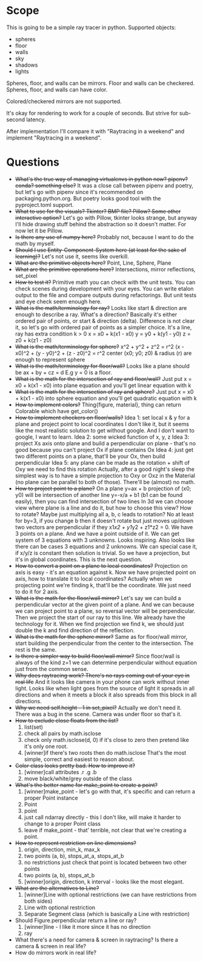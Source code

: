 Scope
=====
This is going to be a simple ray tracer in python. Supported objects:
* spheres
* floor
* walls
* sky
* shadows
* lights

Spheres, floor, and walls can be mirrors.
Floor and walls can be checkered.
Spheres, floor, and walls can have color.

Colored/checkered mirrors are not supported.

It's okay for rendering to work for a couple of seconds.
But strive for sub-second latency.

After implementation I'll compare it with "Raytracing in a weekend" and implement
"Raytracing in a weekend".


Questions
=========

* ~~What's the true way of managing virtualenvs in python now? pipenv? conda?
  something else?~~
  It was a close call between pipenv and poetry, but let's go with pipenv
  since it's recommended on packaging.python.org. But poetry looks good tool
  with the pyproject.toml support.
* ~~What to use for the visuals? Tkinter? BMP file? Pillow?
  Some other interactive option?~~
  Let's go with Pillow, tkinter looks strange, but anyway I'll hide drawing stuff
  behind the abstraction so it doesn't matter. For now let it be Pillow.
* ~~Is there any use of numpy here?~~
  Probably not, because I want to do the math by myself.
* ~~Should I use Entity-Component-System here (at least for the sake of learning)?~~
  Let's not use it, seems like overkill.
* ~~What are the primitive objects here?~~
  Point, Line, Sphere, Plane
* ~~What are the primitive operations here?~~
  Intersections, mirror reflections, set_pixel
* ~~How to test it?~~
  Primitive math you can check with the unit tests.
  You can check scenes during development with your eyes.
  You can write etalon output to the file and compare outputs during
  refactorings.
  But unit tests and eye check seem enough here.
* ~~What is the math/terminology for ray?~~
  Looks like start & direction are enough to describe a ray.
  What's a direction? Basically it's either ordered pair of points, 
  or start & direction (delta). Difference is not clear it, so let's 
  go with ordered pair of points as a simpler choice.
  It's a line, ray has extra condition k > 0
  x = x0 + k(x1 - x0) 
  y = y0 + k(y1 - y0) 
  z = z0 + k(z1 - z0) 
* ~~What is the math/terminology for sphere?~~
  x^2 + y^2 + z^2 = r^2
  (x - x0)^2 + (y - y0)^2 + (z - z0)^2 = r^2 
  center (x0; y0; z0) & radius (r) are enough to represent sphere
* ~~What is the math/terminology for floor/wall?~~
  Looks like a plane should be ax + by + cz = d
  E.g y = 0 is a floor.
* ~~What is the math for the intersection of ray and floor/wall?~~
  Just put x = x0 + k(x1 - x0) into plane equation and you'll 
  get linear equation with k 
* ~~What is the math for the intersection of ray and sphere?~~
  Just put x = x0 + k(x1 - x0) into sphere equation and you'll get 
  quadratic equation with k 
* ~~How to implement colors?~~
  Thing{figure, material}, thing can return Colorable which have get_color()
* ~~How to implement checkers on floor/walls?~~
  Idea 1: set local x & y for a plane and project point to local coordinates
    I don't like it, but it seems like the most realistic solution to get without
    google. And I don't want to google, I want to learn.
  Idea 2: some wicked function of x, y, z
  Idea 3: project Xs axis onto plane and build a perpendicular on plane - 
    that's no good because you can't project Ox if plane contains Ox
  Idea 4: just get two different points on a plane, that'll be your Ox, then build perpendicular
  Idea 5: any plane can be made as the rotation + shift of Oxy we need to find this rotation
  Actually, after a good night's sleep the simplest way is to have a simple projection
  to Oxy or Oxz in the Material (no plane can be parallel to both of those). 
  There'll be (almost) no math. 
* ~~How to project point to a plane?~~
  On a plane y=ax + b projection of (x0; y0) will be intersection of
  another line y=-x/a + b1 (b1 can be found easily), then you can find intersection 
  of two lines
  In 3d we can choose view where plane is a line and do it, but how to choose this view?
  How to rotate? 
  Maybe just multiplying all a, b, c leads to rotation?
  No at least for by=3, if you change b then it doesn't rotate but just moves up/down
  two vectors are perpendicular if they x1*x2 + y1*y2 + z1*z2 = 0.
  We have 3 points on a plane. And we have a point outside of it.
  We can get system of 3 equations with 3 unknowns. Looks inspiring.
  Also looks like there can be cases 3 equations and 2 unknowns. 
  We can special case it, if x/y/z is constant then solution is trivial.
  So we have a projection, but it's in global coordinates. This is the next question.
* ~~How to convert a point on a plane to local coordinates?~~
  Projection on axis is easy - it's an equation against k.
  Now we have projected point on axis, how to translate it to local coordinates?
  Actually when we projecting point we're finding k, that'll be the coordinate.
  We just need to do it for 2 axis.
* ~~What is the math for the floor/wall mirror?~~
  Let's say we can build a perpendicular vector at the given point of a plane.
  And we can because we can project point to a plane, so reversal vector will be
  perpendicular.
  Then we project the start of our ray to this line. We already have the technology
  for it. When we find projection we find k, we should just double the k and find
  direction of the reflection.
* ~~What is the math for the sphere mirror?~~
  Same as for floor/wall mirror, start building the perpendicular from the center
  to the intersection. The rest is the same.
* ~~Is there a simpler way to build floor/wall mirror?~~
  Since floor/wall is always of the kind z=1 we can determine perpendicular
  without equation just from the common sense.
* ~~Why does raytracing work? There's no rays coming out of your eye in real life~~
  And it looks like camera in your phone can work without inner light.
  Looks like when light goes from the source of light it spreads
  in all directions and when it meets a block it also spreads
  from this block in all directions.
* ~~Why we need self.height - 1 in set_pixel?~~
  Actually we don't need it. There was a bug in the scene.
  Camera was under floor so that's it.
* ~~How to exclude close floats from the list?~~
    1. list(set)
    2. check all pairs by math.isclose
    3. check only math.isclose(d, 0) if it's close to zero
        then pretend like it's only one root. 
    4. [winner]if there's two roots then do math.isclose
      That's the most simple, correct and easiest to reason about.
* ~~Color class looks pretty bad. How to improve it?~~
  1. [winner]call attributes .r .g .b
  2. move black/white/grey outside of the class
* ~~What's the better name for make_point to create a point?~~
    1. [winner]make_point - let's go with that, it's specific
        and can return a proper Point instance 
    2. Point
    3. point
    4. just call ndarray directly - this I don't like, 
        will make it harder to change to a proper Point class
    5. leave if make_point - that' terrible, not clear that we're
        creating a point.
* ~~How to represent restriction on line dimensions?~~
    1. origin, direction, min_k, max_k
    2. two points (a, b), stops_at_a, stops_at_b
    3. no restrictions just check that point is located between
        two other points
    4. two points (a, b), stops_at_b
    5. [winner]origin, direction, k interval - looks like the
        most elegant.
* ~~What are the alternatives to Line?~~
    1. [winner]Line with optional restrictions (we can have restrictions from both sides)
    2. Line with optional restriction
    3. Separate Segment class (which is basically a Line with restriction)
* Should Figure.perpendicular return a line or ray?
    1. [winner]line - I like it more since it has no direction
    2. ray
* What there's a need for camera & screen in raytracing?
  Is there a camera & screen in real life?
* How do mirrors work in real life?
